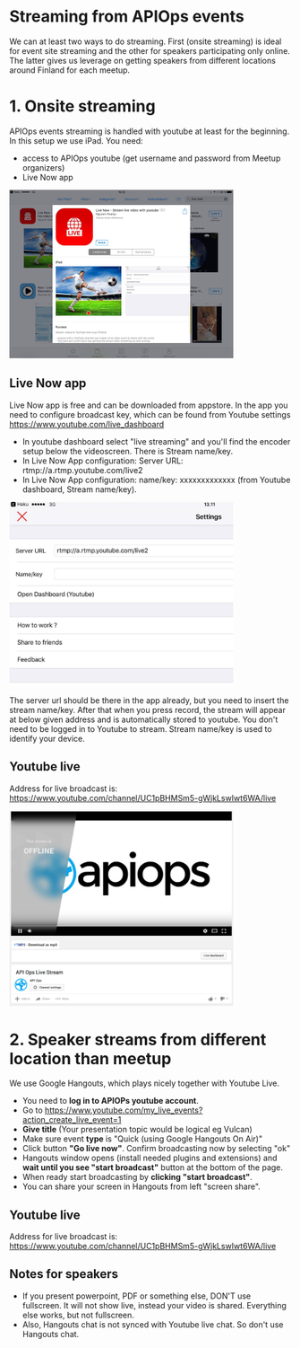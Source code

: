 # Streaming from APIOps events

We can at least two ways to do streaming. First (onsite streaming) is ideal for event site streaming and the other for speakers participating only online. The latter gives us leverage on getting speakers from different locations around Finland for each meetup. 

# 1. Onsite streaming

APIOps events streaming is handled with youtube at least for the beginning. In this setup we use iPad. You need: 
- access to APIOps youtube (get username and password from Meetup organizers)
- Live Now app

<img src="https://raw.githubusercontent.com/APIOps/streaming/master/livenow.jpg" width="400px"/>

## Live Now app
Live Now app is free and can be downloaded from appstore. In the app you need to configure broadcast key, which can be found from Youtube settings https://www.youtube.com/live_dashboard 
- In youtube dashboard select "live streaming" and you'll find the encoder setup below the videoscreen. There is Stream name/key. 
- In Live Now App configuration: Server URL: rtmp://a.rtmp.youtube.com/live2
- In Live Now App configuration: name/key: xxxxxxxxxxxxx (from Youtube dashboard, Stream name/key). 

<img src="https://raw.githubusercontent.com/APIOps/streaming/master/livenow-conf.jpg" width="400px"/>

The server url should be there in the app already, but you need to insert the stream name/key. After that when you press record, the stream will appear at below given address and is automatically stored to youtube. You don't need to be logged in to Youtube to stream. Stream name/key is used to identify your device. 

## Youtube live 
Address for live broadcast is: https://www.youtube.com/channel/UC1pBHMSm5-gWjkLswIwt6WA/live 

<img src="https://raw.githubusercontent.com/APIOps/streaming/master/youtube.png" width="400px"/>


# 2. Speaker streams from different location than meetup

We use Google Hangouts, which plays nicely together with Youtube Live. 

- You need to **log in to APIOPs youtube account**. 
- Go to https://www.youtube.com/my_live_events?action_create_live_event=1
- **Give title** (Your presentation topic would be logical eg Vulcan)
- Make sure event **type** is "Quick (using Google Hangouts On Air)" 
- Click button **"Go live now"**. Confirm broadcasting now by selecting "ok"
- Hangouts window opens (install needed plugins and extensions) and **wait until you see "start broadcast"** button at the bottom of the page. 
- When ready start broadcasting by **clicking "start broadcast"**. 
- You can share your screen in Hangouts from left "screen share". 

## Youtube live 
Address for live broadcast is: https://www.youtube.com/channel/UC1pBHMSm5-gWjkLswIwt6WA/live 

## Notes for speakers

- If you present powerpoint, PDF or something else, DON'T use fullscreen. It will not show live, instead your video is shared. Everything else works, but not fullscreen. 
- Also, Hangouts chat is not synced with Youtube live chat. So don't use Hangouts chat. 

